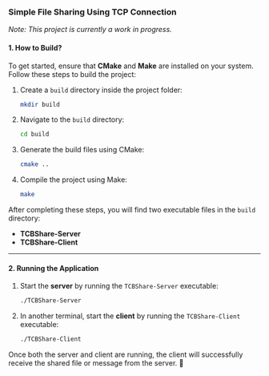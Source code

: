 ### **Simple File Sharing Using TCP Connection**

*Note: This project is currently a work in progress.*

#### **1. How to Build?**

To get started, ensure that **CMake** and **Make** are installed on your system. Follow these steps to build the project:

1. Create a `build` directory inside the project folder:
   ```bash
   mkdir build
   ```
2. Navigate to the `build` directory:
   ```bash
   cd build
   ```
3. Generate the build files using CMake:
   ```bash
   cmake ..
   ```
4. Compile the project using Make:
   ```bash
   make
   ```

After completing these steps, you will find two executable files in the `build` directory:  
- **TCBShare-Server**  
- **TCBShare-Client**

---

#### **2. Running the Application**

1. Start the **server** by running the `TCBShare-Server` executable:
   ```bash
   ./TCBShare-Server
   ```
2. In another terminal, start the **client** by running the `TCBShare-Client` executable:
   ```bash
   ./TCBShare-Client
   ```

Once both the server and client are running, the client will successfully receive the shared file or message from the server. 🎉
